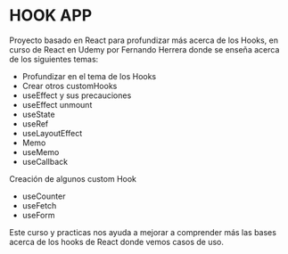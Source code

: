 # HOOK APP

Proyecto basado en React para profundizar más acerca de los Hooks, en curso de React en Udemy por Fernando Herrera donde se enseña acerca de los siguientes temas:

- Profundizar en el tema de los Hooks
- Crear otros customHooks
- useEffect y sus precauciones
- useEffect unmount
- useState
- useRef
- useLayoutEffect
- Memo
- useMemo
- useCallback

Creación de algunos custom Hook
- useCounter
- useFetch
- useForm

Este curso y practicas nos ayuda a mejorar a comprender más las bases acerca de los hooks de React donde vemos casos de uso.